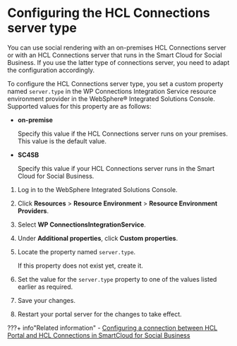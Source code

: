 # Configuring the HCL Connections server type

You can use social rendering with an on-premises HCL Connections server or with an HCL Connections server that runs in the Smart Cloud for Social Business. If you use the latter type of connections server, you need to adapt the configuration accordingly.

To configure the HCL Connections server type, you set a custom property named `server.type` in the WP Connections Integration Service resource environment provider in the WebSphere® Integrated Solutions Console. Supported values for this property are as follows:

-   **on-premise**

    Specify this value if the HCL Connections server runs on your premises. This value is the default value.

-   **SC4SB**

    Specify this value if your HCL Connections server runs in the Smart Cloud for Social Business.


1.  Log in to the WebSphere Integrated Solutions Console.

2.  Click **Resources** \> **Resource Environment** \> **Resource Environment Providers**.

3.  Select **WP ConnectionsIntegrationService**.

4.  Under **Additional properties**, click **Custom properties**.

5.  Locate the property named `server.type`.

    If this property does not exist yet, create it.

6.  Set the value for the `server.type` property to one of the values listed earlier as required.

7.  Save your changes.

8.  Restart your portal server for the changes to take effect.




???+ info"Related information"
    -  [Configuring a connection between HCL Portal and HCL Connections in SmartCloud for Social Business](../../../extend_dx/integration/connections/configuration/cfg_portal_to_work_with_cnx_in_sc/config_calls_sc4sb.md)

